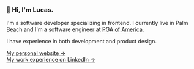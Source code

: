 ### 👋 Hi, I'm Lucas.

I'm a software developer specializing in frontend. I currently live in Palm Beach and I'm a software engineer at [PGA of America](https://pga.com).

I have experience in both development and product design.

[My personal website &rarr;](https://lucaslitton.com) <br/>
[My work experience on LinkedIn &rarr;](https://linkedin.com/in/lucaslitton)
